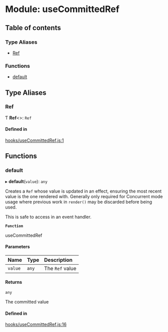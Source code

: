 # Module: useCommittedRef

## Table of contents

### Type Aliases

- [Ref](useCommittedRef.md#ref)

### Functions

- [default](useCommittedRef.md#default)

## Type Aliases

### Ref

Ƭ **Ref**<\>: `Ref`

#### Defined in

[hooks/useCommittedRef.js:1](https://github.com/Twipped/hooks/blob/86a2b07/hooks/useCommittedRef.js#L1)

## Functions

### default

▸ **default**(`value`): `any`

Creates a `Ref` whose value is updated in an effect, ensuring the most recent
value is the one rendered with. Generally only required for Concurrent mode usage
where previous work in `render()` may be discarded before being used.

This is safe to access in an event handler.

**`Function`**

useCommittedRef

#### Parameters

| Name | Type | Description |
| :------ | :------ | :------ |
| `value` | `any` | The `Ref` value |

#### Returns

`any`

The committed value

#### Defined in

[hooks/useCommittedRef.js:16](https://github.com/Twipped/hooks/blob/86a2b07/hooks/useCommittedRef.js#L16)
